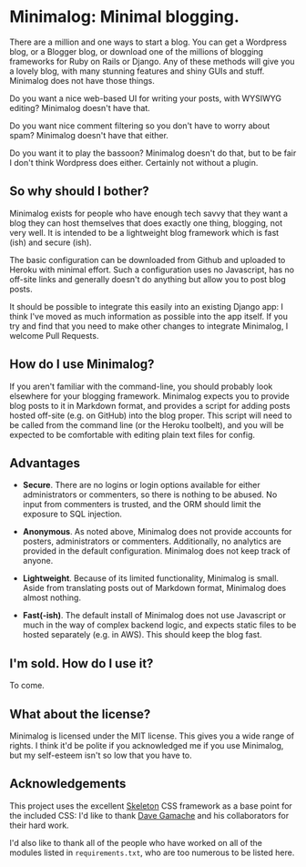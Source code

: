 # Minimalog: Minimal blogging.

There are a million and one ways to start a blog. You can get a Wordpress
blog, or a Blogger blog, or download one of the millions of blogging
frameworks for Ruby on Rails or Django. Any of these methods will give you a
lovely blog, with many stunning features and shiny GUIs and stuff. Minimalog
does not have those things.

Do you want a nice web-based UI for writing your posts, with WYSIWYG editing?
Minimalog doesn't have that.

Do you want nice comment filtering so you don't have to worry about spam?
Minimalog doesn't have that either.

Do you want it to play the bassoon? Minimalog doesn't do that, but to be fair
I don't think Wordpress does either. Certainly not without a plugin.

## So why should I bother?

Minimalog exists for people who have enough tech savvy that they want a blog
they can host themselves that does exactly one thing, blogging, not very well.
It is intended to be a lightweight blog framework which is fast (ish) and
secure (ish).

The basic configuration can be downloaded from Github and uploaded to Heroku
with minimal effort. Such a configuration uses no Javascript, has no off-site
links and generally doesn't do anything but allow you to post blog posts.

It should be possible to integrate this easily into an existing Django app: I
think I've moved as much information as possible into the app itself. If you
try and find that you need to make other changes to integrate Minimalog, I
welcome Pull Requests.

## How do I use Minimalog?

If you aren't familiar with the command-line, you should probably look
elsewhere for your blogging framework. Minimalog expects you to provide blog
posts to it in Markdown format, and provides a script for adding posts hosted
off-site (e.g. on GitHub) into the blog proper. This script will need to be
called from the command line (or the Heroku toolbelt), and you will be
expected to be comfortable with editing plain text files for config.

## Advantages

* __Secure__. There are no logins or login options available for either
administrators or commenters, so there is nothing to be abused. No input from
commenters is trusted, and the ORM should limit the exposure to SQL injection.

* __Anonymous__. As noted above, Minimalog does not provide accounts for
posters, administrators or commenters. Additionally, no analytics are provided
in the default configuration. Minimalog does not keep track of anyone.

* __Lightweight__. Because of its limited functionality, Minimalog is small.
Aside from translating posts out of Markdown format, Minimalog does almost
nothing.

* __Fast(-ish)__. The default install of Minimalog does not use Javascript or
much in the way of complex backend logic, and expects static files to be
hosted separately (e.g. in AWS). This should keep the blog fast.

## I'm sold. How do I use it?

To come.

## What about the license?

Minimalog is licensed under the MIT license. This gives you a wide range of
rights. I think it'd be polite if you acknowledged me if you use Minimalog,
but my self-esteem isn't so low that you have to.

## Acknowledgements

This project uses the excellent [Skeleton](http://www.getskeleton.com/) CSS
framework as a base point for the included CSS: I'd like to thank
[Dave Gamache](http://davegamache.com/) and his collaborators for their hard
work.

I'd also like to thank all of the people who have worked on all of the modules
listed in `requirements.txt`, who are too numerous to be listed here.

